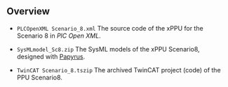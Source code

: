 
## Overview
  
* `PLCOpenXML Scenario_8.xml`
  The source code of the xPPU for the Scenario 8 in *PlC Open XML*.

* `SysMLmodel_Sc8.zip`
  The SysML models of the xPPU Scenario8, designed with [Papyrus](https://eclipse.org/papyrus/).    
    
* `TwinCAT Scenario_8.tszip`   The archived TwinCAT project (code) of the PPU Scenario8.
